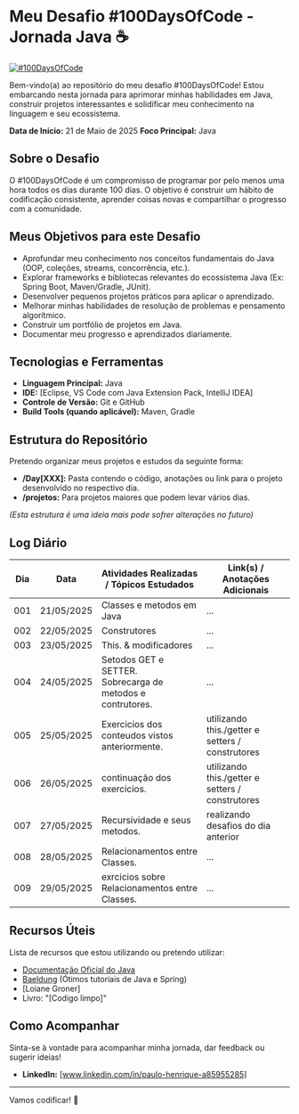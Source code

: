 # Meu Desafio #100DaysOfCode - Jornada Java ☕

[![#100DaysOfCode](https://img.shields.io/badge/100DaysOfCode-Desafio_Ativo-blue)](https://www.100daysofcode.com/)

Bem-vindo(a) ao repositório do meu desafio #100DaysOfCode! Estou embarcando nesta jornada para aprimorar minhas habilidades em Java, construir projetos interessantes e solidificar meu conhecimento na linguagem e seu ecossistema.

**Data de Início:** 21 de Maio de 2025
**Foco Principal:** Java

## Sobre o Desafio

O #100DaysOfCode é um compromisso de programar por pelo menos uma hora todos os dias durante 100 dias. O objetivo é construir um hábito de codificação consistente, aprender coisas novas e compartilhar o progresso com a comunidade.

## Meus Objetivos para este Desafio

* Aprofundar meu conhecimento nos conceitos fundamentais do Java (OOP, coleções, streams, concorrência, etc.).
* Explorar frameworks e bibliotecas relevantes do ecossistema Java (Ex: Spring Boot, Maven/Gradle, JUnit).
* Desenvolver pequenos projetos práticos para aplicar o aprendizado.
* Melhorar minhas habilidades de resolução de problemas e pensamento algorítmico.
* Construir um portfólio de projetos em Java.
* Documentar meu progresso e aprendizados diariamente.

## Tecnologias e Ferramentas

* **Linguagem Principal:** Java
* **IDE:** [Eclipse, VS Code com Java Extension Pack, IntelliJ IDEA]
* **Controle de Versão:** Git e GitHub
* **Build Tools (quando aplicável):** Maven, Gradle

## Estrutura do Repositório

Pretendo organizar meus projetos e estudos da seguinte forma:

* **/Day[XXX]:** Pasta contendo o código, anotações ou link para o projeto desenvolvido no respectivo dia.
* **/projetos:** Para projetos maiores que podem levar vários dias.

*(Esta estrutura é uma ideia mais pode sofrer alterações no futuro)*

## Log Diário

| Dia | Data       | Atividades Realizadas / Tópicos Estudados                      | Link(s) / Anotações Adicionais                   |
|-----|------------|----------------------------------------------------------------|--------------------------------------------------|
| 001 | 21/05/2025 | Classes e metodos em Java                                      | ...                                              |
| 002 | 22/05/2025 | Construtores                                                   | ...                                              |
| 003 | 23/05/2025 | This. & modificadores                                          | ...                                              |
| 004 | 24/05/2025 | Setodos GET e SETTER.<br/>Sobrecarga de metodos e contrutores. | ...                                              |
| 005 | 25/05/2025 | Exercicios dos conteudos vistos anteriormente.                 | utilizando this./getter e setters / construtores |
| 006 | 26/05/2025 | continuação dos exercicios.                                    | utilizando this./getter e setters / construtores |
| 007 | 27/05/2025 | Recursividade e seus metodos.                                  | realizando desafios do dia anterior              |
| 008 | 28/05/2025 | Relacionamentos entre Classes.                                 | ...                                              |
| 009 | 29/05/2025 | exrcicios sobre Relacionamentos entre Classes.                 | ...                                              |

## Recursos Úteis

Lista de recursos que estou utilizando ou pretendo utilizar:

* [Documentação Oficial do Java](https://docs.oracle.com/en/java/)
* [Baeldung](https://www.baeldung.com/) (Ótimos tutoriais de Java e Spring)
* [Loiane Groner]
* Livro: "[Codigo limpo]"

## Como Acompanhar

Sinta-se à vontade para acompanhar minha jornada, dar feedback ou sugerir ideias!
* **LinkedIn:** [www.linkedin.com/in/paulo-henrique-a85955285]

---

Vamos codificar! 🚀
